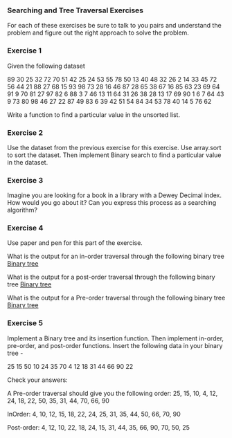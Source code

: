 ### Searching and Tree Traversal Exercises
For each of these exercises be sure to talk to you pairs and understand the problem and figure out the right approach to solve the problem.

### Exercise 1
Given the following dataset

89 30 25 32 72 70 51 42 25 24 53
55 78 50 13 40 48 32 26 2 14
33 45 72 56 44 21 88 27 68 15
93 98 73 28 16 46 87 28 65 38
67 16 85 63 23 69 64 91 9 70
81 27 97 82 6 88 3 7 46 13
11 64 31 26 38 28 13 17 69 90
1 6 7 64 43 9 73 80 98 46
27 22 87 49 83 6 39 42 51 54
84 34 53 78 40 14 5 76 62

Write a function to find a particular value in the unsorted list.

### Exercise 2
Use the dataset from the previous exercise for this exercise. Use array.sort to sort the dataset. Then implement Binary search to find a particular value in the dataset.

### Exercise 3
Imagine you are looking for a book in a library with a Dewey Decimal index. How would you go about it? Can you express this process as a searching algorithm?

### Exercise 4
Use paper and pen for this part of the exercise.

What is the output for an in-order traversal through the following binary tree
[Binary tree](tree1.png)

What is the output for a post-order traversal through the following binary tree
[Binary tree](tree2.png)

What is the output for a Pre-order traversal through the following binary tree
[Binary tree](tree3.png)

### Exercise 5
Implement a Binary tree and its insertion function. Then implement in-order, pre-order, and post-order functions. Insert the following data in your binary tree - 

25 15 50 10 24 35 70 4 12 18 31 44 66 90 22

Check your answers:

A Pre-order traversal should give you the following order:
25, 15, 10, 4, 12, 24, 18, 22, 50, 35, 31, 44, 70, 66, 90

InOrder:
4, 10, 12, 15, 18, 22, 24, 25, 31, 35, 44, 50, 66, 70, 90

Post-order:
4, 12, 10, 22, 18, 24, 15, 31, 44, 35, 66, 90, 70, 50, 25
